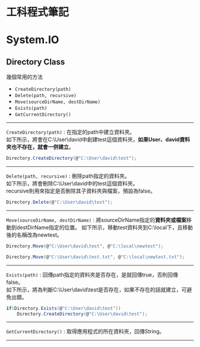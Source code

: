 # 工科程式筆記

# System.IO

## Directory Class

幾個常用的方法
- `CreateDirectory(path)`
- `Delete(path, recursive)`
- `Move(sourceDirName, destDirName)`
- `Exists(path)`
- `GetCurrentDirectory()`

---

`CreateDirectory(path)` : 在指定的path中建立資料夾。<br>
如下所示，將會在C:\User\david中創建test這個資料夾，**如果User、david資料夾也不存在，就會一併建立**。
```csharp
Directory.CreateDirectory(@"C:\User\david\test");
```

---

`Delete(path, recursive)` : 刪除path指定的資料夾。<br>
如下所示，將會刪除C:\User\david中的test這個資料夾。<br>
recursive則用來指定是否刪除其子資料夾與檔案，預設為false。
```csharp
Directory.Delete(@"C:\User\david\test");
```

---
`Move(sourceDirName, destDirName)` : 將sourceDirName指定的**資料夾或檔案**移動到destDirName指定的位置。
如下所示，移動test資料夾到C:\local下，且移動後的名稱改為newtest。
```csharp
Directory.Move(@"C:\User\david\test", @"C:\local\newtest");

Directory.Move(@"C:\User\david\test.txt", @"C:\local\newtest.txt");
```

---

`Exists(path)` : 回傳path指定的資料夾是否存在，是就回傳true，否則回傳false。<br>
如下所示，將為判斷C:\User\david\test是否存在，如果不存在的話就建立，可避免出錯。
```csharp
if(Directory.Exists(@"C:\User\david\test"))
    Directory.CreateDirectory(@"C:\User\david\test");
```

---

`GetCurrentDirectory()` : 取得應用程式的所在資料夾，回傳String。

---

